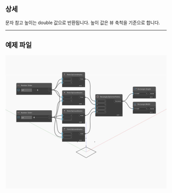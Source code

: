 ## 상세
문자 참고 높이는 double 값으로 반환됩니다. 높이 값은 뷰 축척을 기준으로 합니다.
___
## 예제 파일

![Height](./Autodesk.DesignScript.Geometry.Rectangle.Height_img.jpg)


